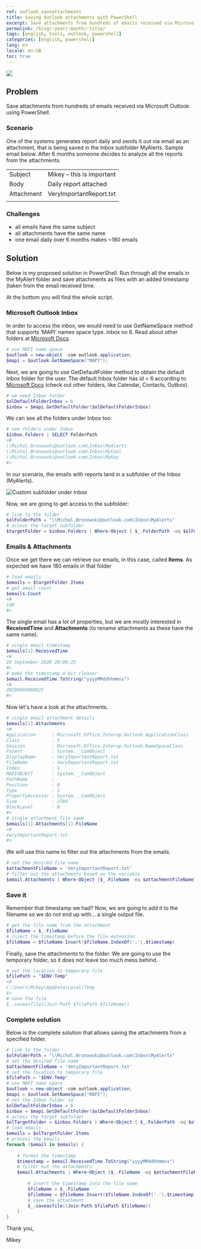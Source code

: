 ```yaml
---
ref: outlook_saveattachments
title: Saving Outlook attachments with PowerShell
excerpt: Save attachments from hundreds of emails received via Microsoft Outlook using PowerShell.
permalink: /blog/:year/:month/:title/ 
tags: [english, tools, outlook, powershell]
categories: [english, powershell]
lang: en
locale: en-GB
toc: true
---
```


![](/assets/images/ps-outlook-attachments-01.png)

## Problem

Save attachments from hundreds of emails received via Microsoft Outlook using PowerShell.

### Scenario

One of the systems generates report daily and sends it out via email as an attachment, that is being saved in the Inbox subfolder MyAlerts. Sample email below. After 6 months someone decides to analyze all the reports from the attachments.

|               |                           |
|---            |---                        |
| Subject       | Mikey – this is important |
| Body          | Daily report attached     |
| Attachment    | VeryImportantReport.txt   |
|               |                           |


### Challenges
* all emails have the same subject
* all attachments have the same name
* one email daily over 6 months makes ~180 emails

## Solution

Below is my proposed solution in PowerShell. Run through all the emails in the MyAlert folder and save attachments as files with an added timestamp (taken from the email received time.

At the bottom you will find the whole script.

### Microsoft Outlook Inbox
In order to access the inbox, we would need to use GetNameSpace method that supports ‘MAPI' names space type. inbox no 6. Read about other folders at [Microsoft Docs](https://docs.microsoft.com/en-us/dotnet/api/microsoft.office.interop.outlook.oldefaultfolders?view=outlook-pia).

```powershell
# use MAPI name space
$outlook = new-object -com outlook.application; 
$mapi = $outlook.GetNameSpace("MAPI");
```

Next, we are going to use GetDefaultFolder method to obtain the default Inbox folder for the user. The default Inbox folder has id = 6 according to [Microsoft Docs](https://docs.microsoft.com/en-us/dotnet/api/microsoft.office.interop.outlook.oldefaultfolders?view=outlook-pia) (check out other folders, like Calendar, Contacts, Outbox).

```powershell
# we need Inbox folder
$olDefaultFolderInbox = 6
$inbox = $mapi.GetDefaultFolder($olDefaultFolderInbox) 
```

We can see all the folders under Inbox too:

```powershell
# see folders under Inbox
$inbox.Folders | SELECT FolderPath
<#
\\Michal.Bronowski@outlook.com\Inbox\MyAlerts
\\Michal.Bronowski@outlook.com\Inbox\MyCoal
\\Michal.Bronowski@outlook.com\Inbox\MyKey
#>
```

In our scenario, the emails with reports land in a subfolder of the Inbox (MyAlerts).

![Custom subfolder under Inbox](/assets/images/ps-outlook-attachments-01.png)

Now, we are going to get access to the subfolder:

```powershell
# link to the folder 
$olFolderPath = "\\Michal.Bronowski@outlook.com\Inbox\MyAlerts"
# access the target subfolder
$targetFolder = $inbox.Folders | Where-Object { $_.FolderPath -eq $olFolderPath }
```

### Emails & Attachments

Once we get there we can retrieve our emails, in this case, called **Items**. As expected we have 180 emails in that folder

```powershell
# load emails
$emails = $targetFolder.Items
# get email count
$emails.Count
<#
180
#>
```

The single email has a lot of properties, but we are mostly interested in **ReceivedTime** and **Attachments** (to rename attachments as these have the same name).

```powershell
# single email timestamp
$emails[1].ReceivedTime
<#
20 September 2020 20:00:25
#>
# make the timestamp a bit cleaner
$email.ReceivedTime.ToString("yyyyMMddhhmmss")
<#
20200603080025
#>
```
Now let's have a look at the attachments.

```powershell
# single email attachment details
$emails[1].Attachments
<#
Application      : Microsoft.Office.Interop.Outlook.ApplicationClass
Class            : 5
Session          : Microsoft.Office.Interop.Outlook.NameSpaceClass
Parent           : System.__ComObject
DisplayName      : VeryImportantReport.txt
FileName         : VeryImportantReport.txt
Index            : 1
MAPIOBJECT       : System.__ComObject
PathName         : 
Position         : 0
Type             : 1
PropertyAccessor : System.__ComObject
Size             : 2784
BlockLevel       : 0
#>
# single attachment file name
$emails[1].Attachments[1].FileName
<#
VeryImportantReport.txt
#>
```

We will use this name to filter out the attachments from the emails.

```powershell
# set the desired file name
$attachmentFileName = 'VeryImportantReport.txt'
# filter out the attachments based on the variable
$email.Attachments | Where-Object {$_.FileName -eq $attachmentFileName}
```

### Save it

Remember that timestamp we had? Now, we are going to add it to the filename so we do not end up with… a single output file.

```powershell
# get the file name from the attachment
$fileName = $_.FileName
# inject the timestamp before the file extension
$fileName = $fileName.Insert($fileName.IndexOf('.'),$timestamp)
```

Finally, save the attachments to the folder. We are going to use the temporary folder, so it does not leave too much mess behind.

```powershell
# set the location to temporary file
$filePath = "$ENV:Temp"
<#
C:\Users\Mikey\AppData\Local\Temp
$>
# save the file
$_.saveasfile((Join-Path $filePath $fileName)) 
```

### Complete solution

Below is the complete solution that allows saving the attachments from a specified folder.

```powershell
# link to the folder 
$olFolderPath = "\\Michal.Bronowski@outlook.com\Inbox\MyAlerts"
# set the desired file name
$attachmentFileName = 'VeryImportantReport.txt'
# set the location to temporary file
$filePath = "$ENV:Temp"
# use MAPI name space
$outlook = new-object -com outlook.application; 
$mapi = $outlook.GetNameSpace("MAPI");
# set the Inbox folder id
$olDefaultFolderInbox = 6
$inbox = $mapi.GetDefaultFolder($olDefaultFolderInbox) 
# access the target subfolder
$olTargetFolder = $inbox.Folders | Where-Object { $_.FolderPath -eq $olFolderPath }
# load emails
$emails = $olTargetFolder.Items
# process the emails
foreach ($email in $emails) {
    
    # format the timestamp
    $timestamp = $email.ReceivedTime.ToString("yyyyMMddhhmmss")
    # filter out the attachments
    $email.Attachments | Where-Object {$_.FileName -eq $attachmentFileName} | foreach {
        
        # insert the timestamp into the file name
        $fileName = $_.FileName
        $fileName = $fileName.Insert($fileName.IndexOf('.'),$timestamp)
        # save the attachment
        $_.saveasfile((Join-Path $filePath $fileName)) 
    } 
} 
```
Thank you,

Mikey
